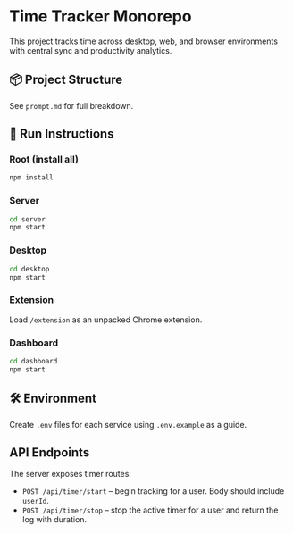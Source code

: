 # Time Tracker Monorepo

This project tracks time across desktop, web, and browser environments with central sync and productivity analytics.

## 📦 Project Structure
See `prompt.md` for full breakdown.

## 🚀 Run Instructions

### Root (install all)
```bash
npm install
```

### Server
```bash
cd server
npm start
```

### Desktop
```bash
cd desktop
npm start
```

### Extension
Load `/extension` as an unpacked Chrome extension.

### Dashboard
```bash
cd dashboard
npm start
```

## 🛠 Environment
Create `.env` files for each service using `.env.example` as a guide.

## API Endpoints
The server exposes timer routes:

- `POST /api/timer/start` – begin tracking for a user. Body should include `userId`.
- `POST /api/timer/stop` – stop the active timer for a user and return the log with duration.